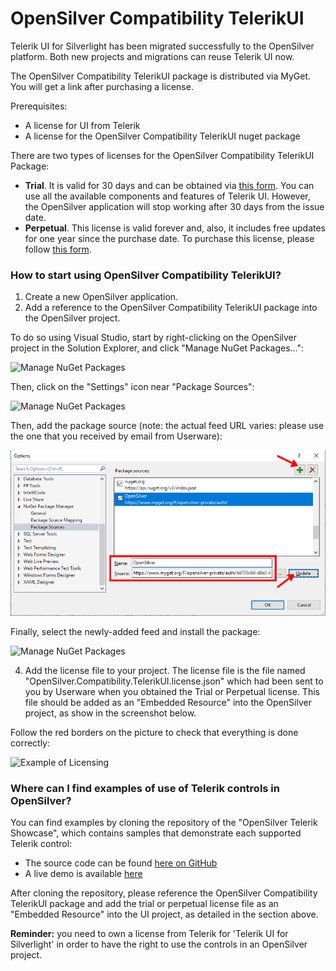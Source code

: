 # OpenSilver Compatibility TelerikUI

Telerik UI for Silverlight has been migrated successfully to the OpenSilver platform. Both new projects and migrations can reuse Telerik UI now.

The OpenSilver Compatibility TelerikUI package is distributed via MyGet. You will get a link after purchasing a license.

Prerequisites:
* A license for UI from Telerik
* A license for the OpenSilver Compatibility TelerikUI nuget package

There are two types of licenses for the OpenSilver Compatibility TelerikUI Package:
* **Trial**. It is valid for 30 days and can be obtained via [this form](https://opensilver.net/request-Telerik.aspx). You can use all the available components and features of Telerik UI. However, the OpenSilver application will stop working after 30 days from the issue date.
* **Perpetual**. This license is valid forever and, also, it includes free updates for one year since the purchase date. To purchase this license, please follow [this form](https://opensilver.net/request-Telerik.aspx).

### How to start using OpenSilver Compatibility TelerikUI?

1. Create a new OpenSilver application.
2. Add a reference to the OpenSilver Compatibility TelerikUI package into the OpenSilver project.

To do so using Visual Studio, start by right-clicking on the  OpenSilver project in the Solution Explorer, and click "Manage NuGet Packages...":

![Manage NuGet Packages](https://github.com/OpenSilver/OpenSilver.Documentation/assets/13891601/a34d831c-4eff-4c81-b075-6e2802b5861d)


Then, click on the "Settings" icon near "Package Sources":

![Manage NuGet Packages](https://github.com/OpenSilver/OpenSilver.Documentation/assets/13891601/0b69ee9b-2be3-4a39-9a3d-323fd3a5bb84)


Then, add the package source (note: the actual feed URL varies: please use the one that you received by email from Userware):

<img src="/images/3rd-party-libraries/telerik-set-package-source.png" alt="Manage NuGet Packages..." />


Finally, select the newly-added feed and install the package:

![Manage NuGet Packages](https://github.com/OpenSilver/OpenSilver.Documentation/assets/13891601/7cd2e903-cf92-4534-8c0e-380d0f4248bf)


4. Add the license file to your project. The license file is the file named "OpenSilver.Compatibility.TelerikUI.license.json" which had been sent to you by Userware when you obtained the Trial or Perpetual license. This file should be added as an "Embedded Resource" into the OpenSilver project, as show in the screenshot below.

Follow the red borders on the picture to check that everything is done correctly:

![Example of Licensing](https://github.com/OpenSilver/OpenSilver.Documentation/assets/13891601/93193902-3bf9-463d-94c7-9f34ff2c20f4)


### Where can I find examples of use of Telerik controls in OpenSilver?

You can find examples by cloning the repository of the "OpenSilver Telerik Showcase", which contains samples that demonstrate each supported Telerik control:
* The source code can be found [here on GitHub](https://github.com/OpenSilver/OpenSilver.Samples.TelerikUI)
* A live demo is available [here](https://opensilverdemos.azurewebsites.net/telerikshowcase/release/?20220908)

After cloning the repository, please reference the OpenSilver Compatibility TelerikUI package and add the trial or perpetual license file as an "Embedded Resource" into the UI project, as detailed in the section above.

**Reminder:** you need to own a license from Telerik for 'Telerik UI for Silverlight' in order to have the right to use the controls in an OpenSilver project.

